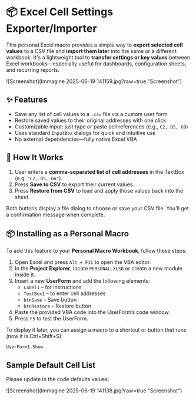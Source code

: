 # 📦 Excel Cell Settings Exporter/Importer

This personal Excel macro provides a simple way to **export selected cell values** to a CSV file and **import them later** into the same or a different workbook. It's a lightweight tool to **transfer settings or key values** between Excel workbooks—especially useful for dashboards, configuration sheets, and recurring reports.

![Screenshot](Immagine 2025-06-19 141159.jpg?raw=true "Screenshot")


## ✨ Features

- Save any list of cell values to a `.csv` file via a custom user form  
- Restore saved values to their original addresses with one click  
- Customizable input: just type or paste cell references (e.g., `C2, D5, G9`)  
- Uses standard `InputBox` dialogs for quick and intuitive use  
- No external dependencies—fully native Excel VBA  

## 🧰 How It Works

1. User enters a **comma-separated list of cell addresses** in the TextBox (e.g. `"C2, D5, G6"`).
2. Press **Save to CSV** to export their current values.
3. Press **Restore from CSV** to load and apply those values back into the sheet.

Both buttons display a file dialog to choose or save your CSV file. You'll get a confirmation message when complete.

## 📦 Installing as a Personal Macro

To add this feature to your **Personal Macro Workbook**, follow these steps:

1. Open Excel and press `Alt + F11` to open the VBA editor.
2. In the **Project Explorer**, locate `PERSONAL.XLSB` or create a new module inside it.
3. Insert a new **UserForm** and add the following elements:
    - `Label1` – for instructions
    - `TextBox1` – to enter cell addresses
    - `btnSave` – Save button
    - `btnRestore` – Restore button
4. Paste the provided VBA code into the UserForm’s code window.
5. Press `F5` to test the UserForm.

To display it later, you can assign a macro to a shortcut or button that runs (now it is Ctrl+Shift+S):
```vba
UserForm1.Show
```
## Sample Default Cell List
Please update in the code defaults values:

![Screenshot](Immagine 2025-06-19 141138.jpg?raw=true "Screenshot")

